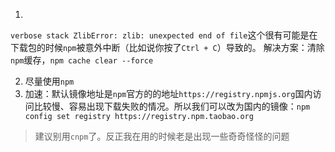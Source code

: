 1. 
`verbose stack ZlibError: zlib: unexpected end of file`这个很有可能是在下载包的时候`npm`被意外中断（比如说你按了`Ctrl + C`）导致的。
解决方案：清除`npm`缓存，`npm cache clear --force`

2. 尽量使用`npm`
3. 加速：默认镜像地址是`npm`官方的的地址`https://registry.npmjs.org`国内访问比较慢、容易出现下载失败的情况。所以我们可以改为国内的镜像：`npm config set registry https://registry.npm.taobao.org` 
> 建议别用`cnpm`了。反正我在用的时候老是出现一些奇奇怪怪的问题
